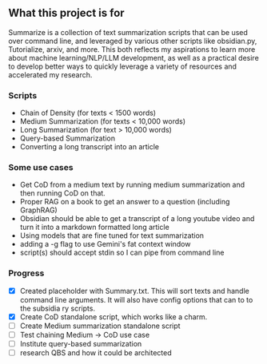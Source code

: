 ## What this project is for

Summarize is a collection of text summarization scripts that can be used over command line, and leveraged by various other scripts like obsidian.py, Tutorialize, arxiv, and more. This both reflects my aspirations to learn more about machine learning/NLP/LLM development, as well as a practical desire to develop better ways to quickly leverage a variety of resources and accelerated my research.

### Scripts
- Chain of Density (for texts < 1500 words)
- Medium Summarization (for texts < 10,000 words)
- Long Summarization (for text > 10,000 words)
- Query-based Summarization
- Converting a long transcript into an article

### Some use cases
- Get CoD from a medium text by running medium summarization and then running CoD on that. 
- Proper RAG on a book to get an answer to a question (including GraphRAG)
- Obsidian should be able to get a transcript of a long youtube video and turn it into a markdown formatted long article
- Using models that are fine tuned for text summarization
- adding a -g flag to use Gemini's fat context window
- script(s) should accept stdin so I can pipe from command line

### Progress
- [x] Created placeholder with Summary.txt. This will sort texts and handle command line arguments. It will also have config options that can to to the subsidia
ry scripts.
- [x] Create CoD standalone script, which works like a charm.
- [ ] Create Medium summarization standalone script
- [ ] Test chaining Medium -> CoD use case
- [ ] Institute query-based summarization
 - [ ] research QBS and how it could be architected
